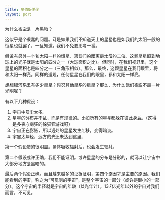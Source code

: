```yaml
---
title: 奥伯斯佯谬
layout: post
---
```


为什么夜空是一片黑暗？

这似乎是个很蠢的问题。可是如果我们不知道天上的星星也是如我们的太阳一般的恒星也就罢了，一旦知道，我们不免要思考一番。

假设有另外一个和太阳一样的恒星，离我们的距离是太阳的二倍。这颗星星照到地球上的光子就是太阳的四分之一（大球面积之比）。但同时，在我们视野里，这个星星的面积也是四分之一（三角形相似）。那么，最终，这颗星星在我们眼里，将和太阳一样亮。同样的道理，任何星星在我们的眼里，都和太阳一样亮。

想想银河系里有多少星星？何况其他星系的星星？那么，为什么我们夜空不是一片光明呢？

有以下几种假设：

1. 宇宙中灰尘太多。
2. 星星的分布并不乱，而是有规律的。比如所有的星星都躲在彼此身后。（这得是多丧心病狂的躲猫猫游戏呀）
3. 宇宙正在膨胀，所以远处的星星发生红移，变得暗淡。
4. 宇宙太年轻，远方的光还未达到这里。

第一个假设错的很明显。黑体吸收辐射后，也会发生辐射。

第二个假设或许正确，我们不能证明。或许星星的分布是分形的，就可以让宇宙中大部分地方是黑暗的。

最后两个假设正确。而且越来越多的证据证明，第四个原因才是主要的原因。我们能看到的宇宙，称之为“可观测的宇宙”，是整个宇宙的一部分（或许是很小的一部分）。这个宇宙的半径就是宇宙的年龄（以光年计）。13.7亿光年以外的宇宙对我们而言，不可见。